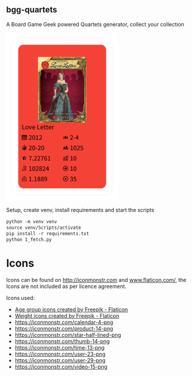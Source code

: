 bgg-quartets
------------
A Board Game Geek powered Quartets generator, collect your collection

<img src="resources/sample.png" alt="sample image" width="300"/>

Setup, create venv, install requirements and start the scripts

    python -m venv venv
    source venv/Scripts/activate
    pip install -r requirements.txt
    python 1_fetch.py

# Icons

Icons can be found on http://iconmonstr.com and www.flaticon.com/,
the Icons are not included as per licence agreement.

Icons used:

 - <a href="https://www.flaticon.com/free-icons/age-group" title="age group icons">Age group icons created by Freepik - Flaticon</a>
 - <a href="https://www.flaticon.com/free-icons/weight" title="weight icons">Weight icons created by Freepik - Flaticon</a>
 - https://iconmonstr.com/calendar-4-png
 - https://iconmonstr.com/product-14-png
 - https://iconmonstr.com/star-half-lined-png
 - https://iconmonstr.com/thumb-14-png
 - https://iconmonstr.com/time-13-png
 - https://iconmonstr.com/user-23-png
 - https://iconmonstr.com/user-29-png
 - https://iconmonstr.com/video-15-png
